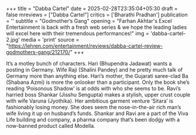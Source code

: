 +++
title = "Dabba Cartel"
date = 2025-02-28T23:35:04+05:30
draft = false
mreviews = ["Dabba Cartel"]
critics = ['Bharathi Pradhan']
publication = ''
subtitle = "Godmother’s Gang"
opening = "Farhan Akhtar's Excel Entertainment is back with a fresh web series & we hope the leading ladies will excel here with their tremendous performances!"
img = 'dabba-cartel-2.jpg'
media = 'print'
source = "https://lehren.com/entertainment/reviews/dabba-cartel-review-godmothers-gang/212170/"
+++

It’s a motley bunch of characters. Hari (Bhupendra Jadawat) wants a posting in Germany. Wife Raji (Shalini Pandey) and he pretty much talk of Germany more than anything else. Hari’s mother, the Gujarati saree-clad Ba (Shabana Azmi) is more the onlooker than a participant. Only the book she’s reading ‘Poisonous Shadow’ is at odds with who she seems to be. Ravi’s harried boss Shankar (Jisshu Sengupta) makes a stylish, upper crust couple with wife Varuna (Jyothika). Her ambitious garment venture ‘Sitara’ is fashionably losing money. She does seem the nose-in-the-air rich man’s wife living it up on husband’s funds. Shankar and Ravi are a part of the Viva Life building and company, a pharma company that’s been dodgy with a now-banned product called Modella.
